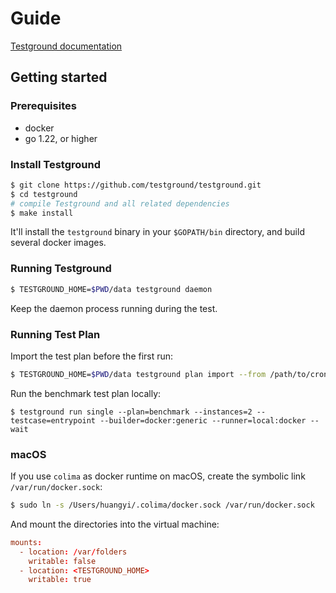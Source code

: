 # Guide

[Testground documentation](https://docs.testground.ai/)

## Getting started

### Prerequisites

- docker
- go 1.22, or higher

### Install Testground

```bash
$ git clone https://github.com/testground/testground.git
$ cd testground
# compile Testground and all related dependencies
$ make install
```

It'll install the `testground` binary in your `$GOPATH/bin` directory, and build several docker images.

### Running Testground

```bash
$ TESTGROUND_HOME=$PWD/data testground daemon
```

Keep the daemon process running during the test.

### Running Test Plan

Import the test plan before the first run:

```bash
$ TESTGROUND_HOME=$PWD/data testground plan import --from /path/to/cronos/testground/benchmark
```

Run the benchmark test plan locally:

```
$ testground run single --plan=benchmark --instances=2 --testcase=entrypoint --builder=docker:generic --runner=local:docker --wait
```

### macOS

If you use `colima` as docker runtime on macOS, create the symbolic link `/var/run/docker.sock`:

```bash
$ sudo ln -s /Users/huangyi/.colima/docker.sock /var/run/docker.sock
```

And mount the directories into the virtual machine:

```toml
mounts:
  - location: /var/folders
    writable: false
  - location: <TESTGROUND_HOME>
    writable: true
```

